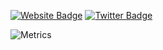 [![Website Badge](https://img.shields.io/badge/-caos.me-444444?style=flat&logo=Google-Chrome&logoColor=f2f2f2&link=https://caos.me)](https://caos.me)
[![Twitter Badge](https://img.shields.io/badge/-@caosbad-1da1f2?style=flat&labelColor=1ca0f1&logo=twitter&logoColor=white&link=https://twitter.com/caosbad)](https://twitter.com/caosbad)



<!--START_SECTION:waka-->


<!--END_SECTION:waka-->


![Metrics](https://metrics.lecoq.io/Caosbad?template=classic&introduction=1&topics=1&stars=1&lines=1&introduction.title=true&stars.limit=4&topics.mode=starred&topics.sort=activity&topics.limit=15&config.timezone=Asia%2FShanghai&config.display=columns)
